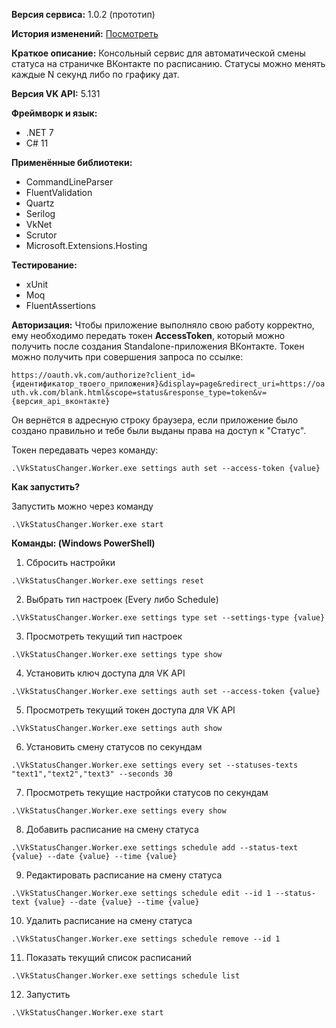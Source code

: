 **Версия сервиса:**
1.0.2 (прототип)

**История изменений:**
[Посмотреть](https://github.com/vludlss-king/VkStatusChanger/blob/main/CHANGELOG.md)

**Краткое описание:**
Консольный сервис для автоматической смены статуса на страничке ВКонтакте по расписанию.
Статусы можно менять каждые N секунд либо по графику дат.

**Версия VK API:**
5.131

**Фреймворк и язык:**
- .NET 7
- C# 11

**Применённые библиотеки:**
- CommandLineParser
- FluentValidation
- Quartz
- Serilog
- VkNet
- Scrutor
- Microsoft.Extensions.Hosting

**Тестирование:**
- xUnit
- Moq
- FluentAssertions

**Авторизация:**
Чтобы приложение выполняло свою работу корректно, ему необходимо передать токен **AccessToken**, который можно получить после создания Standalone-приложения ВКонтакте.
Токен можно получить при совершения запроса по ссылке:

```https://oauth.vk.com/authorize?client_id={идентификатор_твоего_приложения}&display=page&redirect_uri=https://oauth.vk.com/blank.html&scope=status&response_type=token&v={версия_api_вконтакте}```

Он вернётся в адресную строку браузера, если приложение было создано правильно и тебе были выданы права на доступ к "Статус".

Токен передавать через команду:

```.\VkStatusChanger.Worker.exe settings auth set --access-token {value}```

**Как запустить?**

Запустить можно через команду

```.\VkStatusChanger.Worker.exe start```

**Команды: (Windows PowerShell)**
1. Сбросить настройки

```.\VkStatusChanger.Worker.exe settings reset```

2. Выбрать тип настроек (Every либо Schedule)

```.\VkStatusChanger.Worker.exe settings type set --settings-type {value}```

3. Просмотреть текущий тип настроек

```.\VkStatusChanger.Worker.exe settings type show```

4. Установить ключ доступа для VK API

```.\VkStatusChanger.Worker.exe settings auth set --access-token {value}```

5. Просмотреть текущий токен доступа для VK API

```.\VkStatusChanger.Worker.exe settings auth show```

6. Установить смену статусов по секундам

```.\VkStatusChanger.Worker.exe settings every set --statuses-texts "text1","text2","text3" --seconds 30```

7. Просмотреть текущие настройки статусов по секундам

```.\VkStatusChanger.Worker.exe settings every show```

8. Добавить расписание на смену статуса

```.\VkStatusChanger.Worker.exe settings schedule add --status-text {value} --date {value} --time {value}```

9. Редактировать расписание на смену статуса

```.\VkStatusChanger.Worker.exe settings schedule edit --id 1 --status-text {value} --date {value} --time {value}```

10. Удалить расписание на смену статуса

```.\VkStatusChanger.Worker.exe settings schedule remove --id 1```

11. Показать текущий список расписаний

```.\VkStatusChanger.Worker.exe settings schedule list```

12. Запустить

```.\VkStatusChanger.Worker.exe start```

